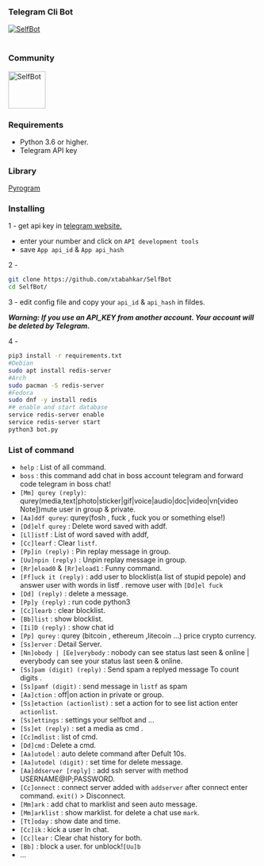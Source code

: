 ### Telegram Cli Bot

<p >
    <a href="https://github.com/xtabahkar/SelfBot">
        <img src="https://i.ibb.co/pXJ9frm/BOgY9ai.png" alt="SelfBot">
    </a>
	<br>
	</br>
	
### Community 
</p>
<p >
	<a href="https://t.me/Selfb0t">
        <img src="https://i.imgur.com/Zze3Olg.png" alt="SelfBot" height="75" width="75">
    </a>
</p>

### Requirements
- Python 3.6 or higher.
- Telegram API key

### Library
<a href=https://github.com/pyrogram/pyrogram>Pyrogram</a>

### Installing
1 - get api key in <a href=https://my.telegram.org/auth> telegram website. </a>
  - enter your number and click on `API development tools` 
  - save `App api_id` & `App api_hash`

2 - 
```bash
git clone https://github.com/xtabahkar/SelfBot
cd SelfBot/
```
3 - edit config file and copy your `api_id` & `api_hash` in fildes.


***Warning: If you use an API_KEY from another account. Your account will be deleted by Telegram.***

4 -
```bash 
pip3 install -r requirements.txt
#Debian 
sudo apt install redis-server
#Arch
sudo pacman -S redis-server
#Fedora
sudo dnf -y install redis
## enable and start database
service redis-server enable
service redis-server start
python3 bot.py
```


### List of command
  - `help` : List of all command. 
  - `boss` : this command add chat in boss account telegram and forward code telegram in boss chat!
  - `[Mm] qurey (reply)`: qurey(media,text|photo|sticker|gif|voice|audio|doc|video|vn[video Note])mute user in group & private.
  - `[Aa]ddf qurey`: qurey(fosh , fuck , fuck you or something else!)
  - `[Dd]elf qurey` : Delete word saved with addf.
  - `[Ll]istf` : List of word saved with addf,
  -	`[Cc]learf` : Clear `listf`.
  - `[Pp]in (reply)` : Pin replay message in group.
  - `[Uu]npin (reply)` : Unpin replay message in group.
  - `[Rr]eload0` & `[Rr]eload1` : Funny command.
  - `[Ff]uck it (reply)` : add user to blocklist(a list of stupid pepole) and answer user with words in listf . remove user with `[Dd]el fuck`
  - `[Dd] (reply)` : delete a message.
  - `[Pp]y (reply)` : run code python3
  - `[Cc]learb` : clear blocklist.
  - `[Bb]list` : show blocklist.
  - `[Ii]D (reply)` : show chat id 
  - `[Pp] qurey` : qurey (bitcoin , ethereum ,litecoin ...) price crypto currency.
  - `[Ss]erver` : Detail Server.
  - `[Nn]obody | [Ee]verybody` : nobody can see status last seen & online | everybody can see your status last seen & online.
  - `[Ss]pam (digit) (reply)` : Send spam a replyed message To count digits .
  - `[Ss]pamf (digit)` : send message in `listf` as spam 
  - `[Aa]ction` : off|on action in private or group.
  - `[Ss]etaction (actionlist)` : set a action for to see list action enter `actionlist`.
  - `[Ss]ettings` : settings your selfbot and ...
  -	`[Ss]et (reply)` : set a media as cmd .
  - `[Cc]mdlist` : list of cmd.
  - `[Dd]cmd` : Delete a cmd.
  - `[Aa]utodel` : auto delete command after Defult 10s.
  - `[Aa]utodel (digit)` : set time for delete message.
  - `[Aa]ddserver [reply]` : add ssh server with method USERNAME@IP;PASSWORD.
  - `[Cc]onnect` : connect server added with `addserver` after connect enter command. `exit()` > Disconnect.
  -	`[Mm]ark` : add chat to marklist and seen auto message.
  - `[Mm]arklist` : show marklist. for delete a chat use `mark`.
  - `[Tt]oday` : show date and time.
  - `[Cc]ik` : kick a user In chat.
  - `[Cc]lear` : Clear chat history for both.
  - `[Bb]` : block a user. for unblock!`[Uu]b`
  - ...
 
 
 
 